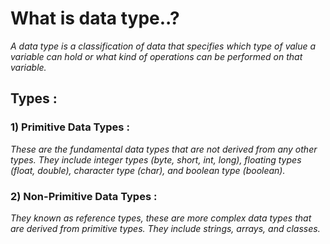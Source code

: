 # What is data type..?
*A data type is a classification of data that specifies which type of value a variable can hold or what kind of operations can be performed on that variable.*

## Types : 
### 1) Primitive Data Types : 
*These are the fundamental data types that are not derived from any other types. They include integer types (byte, short, int, long), floating types (float, double), character type (char), and boolean type (boolean).*

### 2) Non-Primitive Data Types : 
*They known as reference types, these are more complex data types that are derived from primitive types. They include strings, arrays, and classes.*
